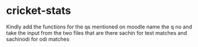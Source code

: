 # cricket-stats
Kindly add the functions for the qs mentioned on moodle
name the q no and take the input from the two files that are there sachin for test matches and sachinodi for odi matches
